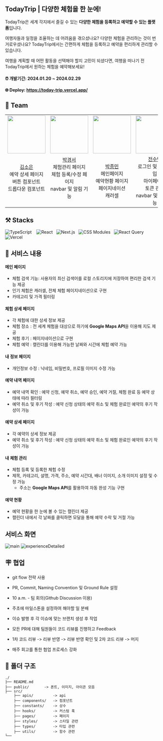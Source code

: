 ## TodayTrip | 다양한 체험을 한 눈에!

TodayTrip은 세계 각지에서 즐길 수 있는 **다양한 체험을 등록하고 예약할 수 있는 플랫폼**입니다.

여행자들과 일정을 조율하는 데 어려움을 겪으셨나요? 다양한 체험을 관리하는 것이 번거로우셨나요? TodayTrip에서는 간편하게 체험을 등록하고 예약을 편리하게 관리할 수 있습니다.

여행을 계획할 때 어떤 활동을 선택해야 할지 고민이 되셨다면, 여행을 떠나기 전 TodayTrip에서 원하는 체험을 예약해보세요!

#### ⏰ 개발기간: 2024.01.20 ~ 2024.02.29

#### 🌐 Deploy: https://today-trip.vercel.app/

## 👥 Team

|                                                                                                                   |                                                                                                                       |                                                                                                        |                                                                                                                  |                                                                                                                             |
| :---------------------------------------------------------------------------------------------------------------: | :-------------------------------------------------------------------------------------------------------------------: | :----------------------------------------------------------------------------------------------------: | :--------------------------------------------------------------------------------------------------------------: | :-------------------------------------------------------------------------------------------------------------------------: |
|          <img src="https://avatars.githubusercontent.com/u/111335529?v=4" width="125PX" height="125PX">           |             <img src="https://avatars.githubusercontent.com/u/91651812?v=4" width="125PX" height="125PX">             |     <img src="https://avatars.githubusercontent.com/u/97735859?v=4" width="125PX" height="125PX">      |          <img src="https://avatars.githubusercontent.com/u/77039033?v=4" width="125PX" height="125PX">           |               <img src="https://avatars.githubusercontent.com/u/112458620?v=4" width="125PX" height="125PX">                |
| [김소은](https://github.com/summerkimm) <br/>예약 상세 페이지<br/>버튼 컴포넌트 <br/> 드롭다운 컴포넌트<br/><br/> | [박경서](https://github.com/zermzerm)<br/>체험관리 페이지<br/>체험 등록/수정 페이지<br/>navbar 및 알림 기능<br/><br/> | [박종민](https://github.com/qooktree1)<br/> 메인페이지<br/>예약현황 페이지<br/>페이지네이션<br/>캐러셀 | [전수빈](https://github.com/SoobinJ)<br/>로그인 및 회원가입<br/>마이페이지<br/>토큰 관리<br/>navbar 및 알림 기능 | [조유담](https://github.com/youdame)<br/> 체험 상세 페이지<br/>예약내역 페이지<br/>무한스크롤 custom hook<br/>모달 컴포넌트 |

## ⚒️ Stacks

<img alt="TypeScript" src ="https://img.shields.io/badge/TypeScript-3776AB.svg?&style=for-the-badge&logo=typescript&logoColor=white"/>&nbsp;&nbsp;&nbsp;
<img alt="React" src ="https://img.shields.io/badge/React-61DAFB.svg?&style=for-the-badge&logo=react&logoColor=white"/>&nbsp;&nbsp;
<img alt="Next.js" src ="https://img.shields.io/badge/Next.js-000000.svg?&style=for-the-badge&logo=Next.js&logoColor=white"/>&nbsp;&nbsp;
<img alt="CSS Modules" src ="https://img.shields.io/badge/CSS Modules-000000.svg?&style=for-the-badge&logo=css-modules&logoColor=white"/>&nbsp;&nbsp;
<img alt="React Query" src ="https://img.shields.io/badge/React Query-FF4154.svg?&style=for-the-badge&logo=react query&logoColor=white"/>&nbsp;&nbsp;
<img alt="Vercel" src ="https://img.shields.io/badge/Vercel-black.svg?&style=for-the-badge&logo=Vercel&logoColor=white"/>

## 📝 서비스 내용

#### 메인 페이지

- 체험 검색 기능: 사용자의 최신 검색어를 로컬 스토리지에 저장하여 편리한 검색 기능 제공
- 인기 체험은 캐러셀, 전체 체험 페이지네이션으로 구현
- 카테고리 및 가격 필터링

#### 체험 상세 페이지

- 각 체험에 대한 상세 정보 제공
- 체험 장소 : 전 세계 체험을 대상으로 하기에 **Google Maps API**을 이용해 지도 제공
- 체험 후기 : 페이지네이션으로 구현
- 체험 예약 : 캘린더를 이용해 가능한 날짜와 시간에 체험 예약 가능

#### 내 정보 페이지

- 개인정보 수정 : 닉네임, 비밀번호, 프로필 이미지 수정 가능

#### 예약 내역 페이지

- 예약 내역 확인 : 예약 신청, 예약 취소, 예약 승인, 예약 거절, 체험 완료 등 예약 상태에 따라 필터링
- 예약 취소 및 후기 작성 : 예약 신청 상태의 예약 취소 및 체험 완료인 예약의 후기 작성이 가능

#### 예약 상세 페이지

- 각 예약의 상세 정보 제공
- 예약 취소 및 후기 작성 : 예약 신청 상태의 예약 취소 및 체험 완료인 예약의 후기 작성이 가능

#### 내 체험 관리

- 체험 등록 및 등록한 체험 수정
- 제목, 카테고리, 설명, 가격, 주소, 예약 시간대, 배너 이미지, 소개 이미지 설정 및 수정 가능
  - 주소는 **Google Maps API**를 활용하여 자동 완성 기능 구현

#### 예약 현황

- 예약 현황을 한 눈에 볼 수 있는 캘린더 제공
- 캘린더 내에서 각 날짜를 클릭하면 모달을 통해 예약 수락 및 거절 가능

## 서비스 화면
![main](https://github.com/TripTripNow/TodayTrip/assets/97735859/a50e9785-efae-4222-8a09-80468d48601e)
![experienceDetailed](https://github.com/TripTripNow/TodayTrip/assets/97735859/73eee9e7-5827-4e4d-bf7e-e9b41fa62144)


## 🪧 협업

- git flow 전략 사용
- PR, Commit, Naming Convention 및 Ground Rule 설정
- 10 a.m. - 팀 회의(Github Discussion 이용)

- 주초에 마일스톤을 설정하여 해야할 일 분배
- 이슈 발행 후 각 이슈에 맞는 브랜치 생성 후 작업
- 모든 PR에 대해 팀원들이 코드 리뷰를 진행하고 Feedback
- 1차 코드 리뷰 -> 리뷰 반영 -> 리뷰 반영 확인 및 2차 코드 리뷰 -> 머지
- 매주 회고를 통한 협업 프로세스 강화

## 📁 폴더 구조

```
./
├── README.md
├── public/       -> 폰트, 이미지, 아이콘 모음
├── src/
    ├── apis/         -> api
    ├── components/   -> 컴포넌트
    ├── constants/    -> 상수
    ├── hooks/        -> 커스텀 훅
    ├── pages/        -> 페이지
    ├── styles/       -> 스타일 관련
    ├── types/        -> 타입 관련
    ├── utils/        -> 함수 관련
└──
```
